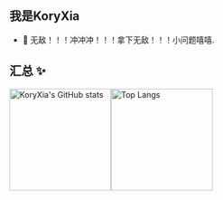 ## 我是KoryXia

- 🍾 无敌！！！冲冲冲！！！拿下无敌！！！小问题嘻嘻.

## 汇总 ✨

<div style="display: flex;">
  <img height="180px" src="https://github-readme-stats-nine-xi-41.vercel.app/api?username=KoryXia&show_icons=true&theme=dracula" alt="KoryXia's GitHub stats"/>
  <img height="180px" src="https://github-readme-stats-nine-xi-41.vercel.app/api/top-langs/?username=KoryXia&theme=dracula&layout=compact" alt="Top Langs"/>
</div>


